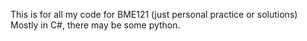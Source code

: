 This is for all my code for BME121 (just personal practice or solutions)
Mostly in C#, there may be some python.
